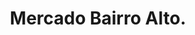 ---
layout: project
title: Mercado Bairro Alto.
deliverables: Logo & Branding, Illustrations
description: The main goal of the project was to create unique, creative space providing local artists the opportunity to present, display and sell their artworks. You can find there a lot of extraordinary gadgets, paintings, exclusive clothes, but also exhibitions, concerts and performances. The pattern is inspired by the unique Portuguese pavement - Calsada. The pattern became part of the logo and visual identity.
about: The Art Market in the heart of Lisbon, Portugal. <br><br>Project&#58; BrandiaCentral <br><br><a href="www.brandiacentral.com">www.brandiacentral.com</a>
images: mercado_
---